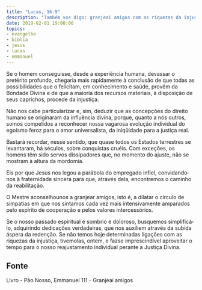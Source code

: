 ```yaml
---
title: "Lucas, 16:9"
description: "Também vos digo: granjeai amigos com as riquezas da injustiça. - Jesus"
date: 2019-02-01 19:00:00
topics: 
- evangelho
- biblia
- jesus
- lucas
- emmanuel
---
```


Se o homem conseguisse, desde a experiência humana, devassar o pretérito
profundo, chegaria mais rapidamente à conclusão de que todas as possibilidades que
o felicitam, em conhecimento e saúde, provêm da Bondade Divina e de que a
maioria dos recursos materiais, à disposição de seus caprichos, procede da injustiça.

Não nos cabe particularizar e, sim, deduzir que as concepções do direito
humano se originaram da influência divina, porque, quanto a nós outros, somos
compelidos a reconhecer nossa vagarosa evolução individual do egoísmo feroz para
o amor universalista, da iniqüidade para a justiça real.

Bastará recordar, nesse sentido, que quase todos os Estados terrestres se
levantaram, há séculos, sobre conquistas cruéis. Com exceções, os homens têm sido
servos dissipadores que, no momento do ajuste, não se mostram à altura da
mordomia.

Eis por que Jesus nos legou a parábola do empregado infiel, convidando­
nos à fraternidade sincera para que, através dela, encontremos o caminho da
reabilitação.

O Mestre aconselhou­nos a granjear amigos, isto é, a dilatar o círculo de
simpatias em que nos sintamos cada vez mais intensivamente amparados pelo
espírito de cooperação e pelos valores intercessórios.

Se o nosso passado espiritual é sombrio e doloroso, busquemos simplificá­
lo, adquirindo dedicações verdadeiras, que nos auxiliem através da subida áspera da
redenção. Se não temos hoje determinadas ligações com as riquezas da injustiça,
tivemo­las, ontem, e faz­se imprescindível aproveitar o tempo para o nosso
reajustamento individual perante a Justiça Divina.



## Fonte
Livro - Pão Nosso, Emmanuel
111 - Granjeai amigos
